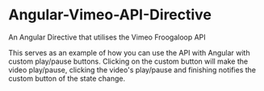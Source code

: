 # Angular-Vimeo-API-Directive
An Angular Directive that utilises the Vimeo Froogaloop API

This serves as an example of how you can use the API with Angular with custom play/pause buttons.
Clicking on the custom button will make the video play/pause, clicking the video's play/pause and finishing notifies the custom button of the state change.
